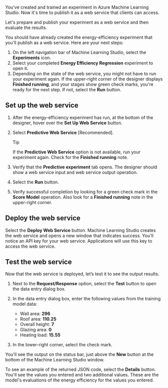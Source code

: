 You've created and trained an experiment in Azure Machine Learning Studio. Now it's time to publish it as a web service that clients can access.

Let's prepare and publish your experiment as a web service and then evaluate the results. 

You should have already created the energy-efficiency experiment that you'll publish as a web service. Here are your next steps:

1. On the left navigation bar of Machine Learning Studio, select the **Experiments** icon.  
1. Select your completed **Energy Efficiency Regression** experiment to open it.
1. Depending on the state of the web service, you might not have to run your experiment again. If the upper-right corner of the designer displays **Finished running**, and your stages show green check marks, you're ready for the next step. If not, select the **Run** button.

## Set up the web service

1. After the energy-efficiency experiment has run, at the bottom of the designer, hover over the **Set Up Web Service** button.
2. Select **Predictive Web Service** [Recommended].

    > [!TIP]
    > If the **Predictive Web Service** option is not available, run your experiment again. Check for the **Finished running** note.

1. Verify that the **Predictive experiment** tab opens. The designer should show a web service input and web service output operation.
1. Select the **Run** button.
1. Verify successful completion by looking for a green check mark in the **Score Model** operation. Also look for a **Finished running** note in the upper-right corner.

## Deploy the web service

Select the **Deploy Web Service** button. Machine Learning Studio creates the web service and opens a new window that indicates success. You'll notice an API key for your web service. Applications will use this key to access the web service.

## Test the web service

Now that the web service is deployed, let’s test it to see the output results.

1. Next to the **Request/Response** option, select the **Test** button to open the data entry dialog box.
2. In the data entry dialog box, enter the following values from the training model data:
    - Wall area: **296**
    - Roof area: **110.25** 
    - Overall height: **7**   
    - Glazing area: **0** 
    - Heating load: **15.55** 

3. In the lower-right corner, select the check mark.

You'll see the output on the status bar, just above the **New** button at the bottom of the Machine Learning Studio window. 

To see an example of the returned JSON code, select the **Details** button. You'll see the values you entered and two additional values. These are the model's evaluations of the energy efficiency for the values you entered.